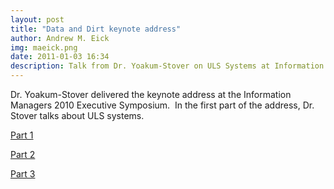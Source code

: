 ```yaml
---
layout: post
title: "Data and Dirt keynote address"
author: Andrew M. Eick
img: maeick.png
date: 2011-01-03 16:34
description: Talk from Dr. Yoakum-Stover on ULS Systems at Information Managers.
---
```

Dr. Yoakum-Stover delivered the keynote address at the Information Managers 2010 Executive Symposium.  In the first part of the address, Dr. Stover talks about ULS systems.

[Part 1](http://www.information-management.com/resource-center/?id=10019338)

[Part 2](http://www.information-management.com/resource-center/?id=10019339)

[Part 3](http://www.information-management.com/resource-center/?id=10019340)
